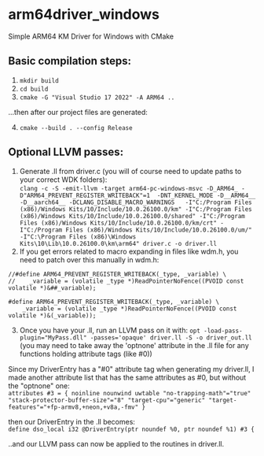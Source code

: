 # arm64driver_windows
Simple ARM64 KM Driver for Windows with CMake

## Basic compilation steps:  
1. `mkdir build`  
2. `cd build`  
3. `cmake -G "Visual Studio 17 2022" -A ARM64 ..`  

...then after our project files are generated:  

4. `cmake --build . --config Release`   

## Optional LLVM passes:    
1. Generate .ll from driver.c (you will of course need to update paths to your correct WDK folders):  
`clang -c -S -emit-llvm -target arm64-pc-windows-msvc -D_ARM64_ -D"ARM64_PREVENT_REGISTER_WRITEBACK"=1  -DNT_KERNEL_MODE -D__ARM64__ -D__aarch64__ -DCLANG_DISABLE_MACRO_WARNINGS   -I"C:/Program Files (x86)/Windows Kits/10/Include/10.0.26100.0/km" -I"C:/Program Files (x86)/Windows Kits/10/Include/10.0.26100.0/shared" -I"C:/Program Files (x86)/Windows Kits/10/Include/10.0.26100.0/km/crt" -I"C:/Program Files (x86)/Windows Kits/10/Include/10.0.26100.0/um/"   -I"C:\Program Files (x86)\Windows Kits\10\Lib\10.0.26100.0\km\arm64" driver.c -o driver.ll`  
2. If you get errors related to macro expanding in files like wdm.h, you need to patch over this manually in wdm.h:

```
//#define ARM64_PREVENT_REGISTER_WRITEBACK(_type, _variable) \
//    _variable = (volatile _type *)ReadPointerNoFence((PVOID const volatile *)&##_variable);

#define ARM64_PREVENT_REGISTER_WRITEBACK(_type, _variable) \
    _variable = (volatile _type *)ReadPointerNoFence((PVOID const volatile *)&(_variable));
```

3. Once you have your .ll, run an LLVM pass on it with: `opt -load-pass-plugin="MyPass.dll" -passes='opaque' driver.ll -S -o driver_out.ll` (you may need to take away the 'optnone' attribute in the .ll file for any functions holding attribute tags (like #0))  

Since my DriverEntry has a "#0" attribute tag when generating my driver.ll, I made another attribute list that has the same attributes as #0, but without the "optnone" one:  
`attributes #3 = { noinline nounwind uwtable "no-trapping-math"="true" "stack-protector-buffer-size"="8" "target-cpu"="generic" "target-features"="+fp-armv8,+neon,+v8a,-fmv" }`  

then our DriverEntry in the .ll becomes:  
`define dso_local i32 @DriverEntry(ptr noundef %0, ptr noundef %1) #3 {`  

..and our LLVM pass can now be applied to the routines in driver.ll.
  
